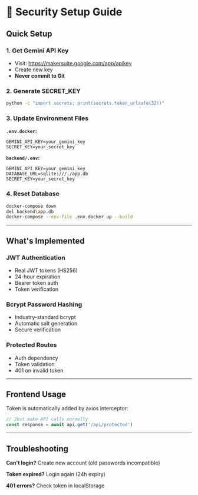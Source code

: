# 🔐 Security Setup Guide

## Quick Setup

### 1. Get Gemini API Key
- Visit: https://makersuite.google.com/app/apikey
- Create new key
- **Never commit to Git**

### 2. Generate SECRET_KEY
```bash
python -c "import secrets; print(secrets.token_urlsafe(32))"
```

### 3. Update Environment Files

**`.env.docker`:**
```env
GEMINI_API_KEY=your_gemini_key
SECRET_KEY=your_secret_key
```

**`backend/.env`:**
```env
GEMINI_API_KEY=your_gemini_key
DATABASE_URL=sqlite:///./app.db
SECRET_KEY=your_secret_key
```

### 4. Reset Database
```bash
docker-compose down
del backend\app.db
docker-compose --env-file .env.docker up --build
```

---

## What's Implemented

### JWT Authentication
- Real JWT tokens (HS256)
- 24-hour expiration
- Bearer token auth
- Token verification

### Bcrypt Password Hashing
- Industry-standard bcrypt
- Automatic salt generation
- Secure verification

### Protected Routes
- Auth dependency
- Token validation
- 401 on invalid token

---

## Frontend Usage

Token is automatically added by axios interceptor:
```javascript
// Just make API calls normally
const response = await api.get('/api/protected')
```

---

## Troubleshooting

**Can't login?** Create new account (old passwords incompatible)

**Token expired?** Login again (24h expiry)

**401 errors?** Check token in localStorage
